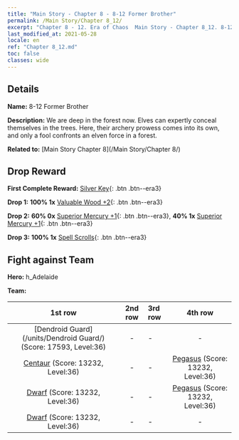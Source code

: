 ```yaml
---
title: "Main Story - Chapter 8 - 8-12 Former Brother"
permalink: /Main Story/Chapter 8_12/
excerpt: "Chapter 8 - 12. Era of Chaos  Main Story - Chapter 8_12. 8-12 Former Brother"
last_modified_at: 2021-05-28
locale: en
ref: "Chapter 8_12.md"
toc: false
classes: wide
---
```


## Details

 **Name:** 8-12 Former Brother

 **Description:** We are deep in the forest now. Elves can expertly conceal themselves in the trees. Here, their archery prowess comes into its own, and only a fool confronts an elven force in a forest.

 **Related to:** [Main Story Chapter 8](/Main Story/Chapter 8/)

## Drop Reward

 **First Complete Reward:** [Silver Key](/Items/con_693/){: .btn .btn--era3}

 **Drop 1:** **100% 1x** [Valuable Wood +2](/Items/mat_27/){: .btn .btn--era3}

 **Drop 2:** **60% 0x** [Superior Mercury +1](/Items/mat_21/){: .btn .btn--era3}, **40% 1x** [Superior Mercury +1](/Items/mat_21/){: .btn .btn--era3}

 **Drop 3:** **100% 1x** [Spell Scrolls](/Items/con_694/){: .btn .btn--era3}


## Fight against Team
 **Hero:** h_Adelaide

 **Team:**


  | 1st row | 2nd row | 3rd row | 4th row |
  |:----:|:----:|:----|:----:|
  | [Dendroid Guard](/units/Dendroid Guard/) (Score: 17593, Level:36)  | - | - | - |
  | [Centaur](/units/Centaur/) (Score: 13232, Level:36)  | - | - | [Pegasus](/units/Pegasus/) (Score: 13232, Level:36)  |
  | [Dwarf](/units/Dwarf/) (Score: 13232, Level:36)  | - | - | [Pegasus](/units/Pegasus/) (Score: 13232, Level:36)  |
  | [Dwarf](/units/Dwarf/) (Score: 13232, Level:36)  | - | - | - |



